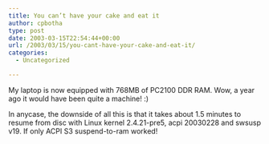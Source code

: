 ```yaml
---
title: You can’t have your cake and eat it
author: cpbotha
type: post
date: 2003-03-15T22:54:44+00:00
url: /2003/03/15/you-cant-have-your-cake-and-eat-it/
categories:
  - Uncategorized

---
```

My laptop is now equipped with 768MB of PC2100 DDR RAM. Wow, a year ago it would have been quite a machine! :)

In anycase, the downside of all this is that it takes about 1.5 minutes to resume from disc with Linux kernel 2.4.21-pre5, acpi 20030228 and swsusp v19. If only ACPI S3 suspend-to-ram worked!